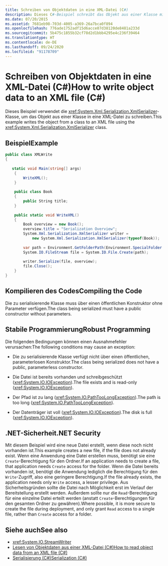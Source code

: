 ```yaml
---
title: Schreiben von Objektdaten in eine XML-Datei (C#)
description: Dieses C#-Beispiel schreibt das Objekt aus einer Klasse mithilfe der XmlSerializer-Klasse in eine XML-Datei. Hier erfahren Sie, wie Sie den Code kompilieren.
ms.date: 07/20/2015
ms.assetid: 7681eb98-703d-4005-a369-26a7bca0f894
ms.openlocfilehash: 776ade1752adf15d6acce07d38120de8481a233d
ms.sourcegitcommit: 5b475c1855b32cf78d2d1bbb4295e4c236f39464
ms.translationtype: HT
ms.contentlocale: de-DE
ms.lasthandoff: 09/24/2020
ms.locfileid: "91178709"
---
```

# <a name="how-to-write-object-data-to-an-xml-file-c"></a><span data-ttu-id="217bb-104">Schreiben von Objektdaten in eine XML-Datei (C#)</span><span class="sxs-lookup"><span data-stu-id="217bb-104">How to write object data to an XML file (C#)</span></span>

<span data-ttu-id="217bb-105">Dieses Beispiel verwendet die <xref:System.Xml.Serialization.XmlSerializer>-Klasse, um das Objekt aus einer Klasse in eine XML-Datei zu schreiben.</span><span class="sxs-lookup"><span data-stu-id="217bb-105">This example writes the object from a class to an XML file using the <xref:System.Xml.Serialization.XmlSerializer> class.</span></span>  
  
## <a name="example"></a><span data-ttu-id="217bb-106">Beispiel</span><span class="sxs-lookup"><span data-stu-id="217bb-106">Example</span></span>  
  
```csharp  
public class XMLWrite  
{  
  
   static void Main(string[] args)  
    {  
        WriteXML();  
    }  
  
    public class Book  
    {  
        public String title;
    }  
  
    public static void WriteXML()  
    {  
        Book overview = new Book();  
        overview.title = "Serialization Overview";  
        System.Xml.Serialization.XmlSerializer writer =
            new System.Xml.Serialization.XmlSerializer(typeof(Book));  
  
        var path = Environment.GetFolderPath(Environment.SpecialFolder.MyDocuments) + "//SerializationOverview.xml";  
        System.IO.FileStream file = System.IO.File.Create(path);  
  
        writer.Serialize(file, overview);  
        file.Close();  
    }  
}  
```  
  
## <a name="compiling-the-code"></a><span data-ttu-id="217bb-107">Kompilieren des Codes</span><span class="sxs-lookup"><span data-stu-id="217bb-107">Compiling the Code</span></span>  

 <span data-ttu-id="217bb-108">Die zu serialisierende Klasse muss über einen öffentlichen Konstruktor ohne Parameter verfügen.</span><span class="sxs-lookup"><span data-stu-id="217bb-108">The class being serialized must have a public constructor without parameters.</span></span>  
  
## <a name="robust-programming"></a><span data-ttu-id="217bb-109">Stabile Programmierung</span><span class="sxs-lookup"><span data-stu-id="217bb-109">Robust Programming</span></span>  

 <span data-ttu-id="217bb-110">Die folgenden Bedingungen können einen Ausnahmefehler verursachen:</span><span class="sxs-lookup"><span data-stu-id="217bb-110">The following conditions may cause an exception:</span></span>  
  
- <span data-ttu-id="217bb-111">Die zu serialisierende Klasse verfügt nicht über einen öffentlichen, parameterlosen Konstruktor.</span><span class="sxs-lookup"><span data-stu-id="217bb-111">The class being serialized does not have a public, parameterless constructor.</span></span>  
  
- <span data-ttu-id="217bb-112">Die Datei ist bereits vorhanden und schreibgeschützt (<xref:System.IO.IOException>).</span><span class="sxs-lookup"><span data-stu-id="217bb-112">The file exists and is read-only (<xref:System.IO.IOException>).</span></span>  
  
- <span data-ttu-id="217bb-113">Der Pfad ist zu lang (<xref:System.IO.PathTooLongException>).</span><span class="sxs-lookup"><span data-stu-id="217bb-113">The path is too long (<xref:System.IO.PathTooLongException>).</span></span>  
  
- <span data-ttu-id="217bb-114">Der Datenträger ist voll (<xref:System.IO.IOException>).</span><span class="sxs-lookup"><span data-stu-id="217bb-114">The disk is full (<xref:System.IO.IOException>).</span></span>  
  
## <a name="net-security"></a><span data-ttu-id="217bb-115">.NET-Sicherheit</span><span class="sxs-lookup"><span data-stu-id="217bb-115">.NET Security</span></span>  

 <span data-ttu-id="217bb-116">Mit diesem Beispiel wird eine neue Datei erstellt, wenn diese noch nicht vorhanden ist.</span><span class="sxs-lookup"><span data-stu-id="217bb-116">This example creates a new file, if the file does not already exist.</span></span> <span data-ttu-id="217bb-117">Wenn eine Anwendung eine Datei erstellen muss, benötigt sie eine `Create`-Berechtigung für den Ordner.</span><span class="sxs-lookup"><span data-stu-id="217bb-117">If an application needs to create a file, that application needs `Create` access for the folder.</span></span> <span data-ttu-id="217bb-118">Wenn die Datei bereits vorhanden ist, benötigt die Anwendung lediglich die Berechtigung für den `Write`-Zugriff, also eine geringere Berechtigung.</span><span class="sxs-lookup"><span data-stu-id="217bb-118">If the file already exists, the application needs only `Write` access, a lesser privilege.</span></span> <span data-ttu-id="217bb-119">Aus Sicherheitsgründen sollte die Datei nach Möglichkeit erst im Verlauf der Bereitstellung erstellt werden. Außerdem sollte nur die `Read`-Berechtigung für eine einzelne Datei erteilt werden (anstatt `Create`-Berechtigungen für den gesamten Ordner zu gewähren).</span><span class="sxs-lookup"><span data-stu-id="217bb-119">Where possible, it is more secure to create the file during deployment, and only grant `Read` access to a single file, rather than `Create` access for a folder.</span></span>  
  
## <a name="see-also"></a><span data-ttu-id="217bb-120">Siehe auch</span><span class="sxs-lookup"><span data-stu-id="217bb-120">See also</span></span>

- <xref:System.IO.StreamWriter>
- [<span data-ttu-id="217bb-121">Lesen von Objektdaten aus einer XML-Datei (C#)</span><span class="sxs-lookup"><span data-stu-id="217bb-121">How to read object data from an XML file (C#)</span></span>](./how-to-read-object-data-from-an-xml-file.md)
- [<span data-ttu-id="217bb-122">Serialisierung (C#)</span><span class="sxs-lookup"><span data-stu-id="217bb-122">Serialization (C#)</span></span>](./index.md)
